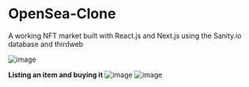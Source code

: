# OpenSea-Clone
A working NFT market built with React.js and Next.js using the Sanity.io database and thirdweb


![image](https://user-images.githubusercontent.com/63352151/162625087-564f4f1a-23b4-4094-b375-5167d02d216f.png)

**Listing an item and buying it**
![image](https://user-images.githubusercontent.com/63352151/162625490-7467c8c3-8bcb-4763-9a33-905f9120f818.png)
![image](https://user-images.githubusercontent.com/63352151/162625716-1ac62cac-beb0-40ba-9e35-f8cec4fd9eda.png)
